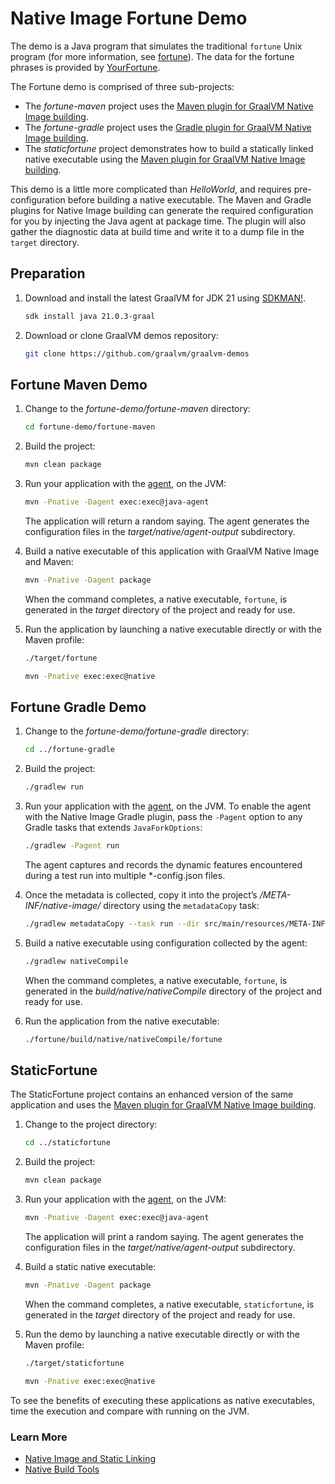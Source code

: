 # Native Image Fortune Demo

The demo is a Java program that simulates the traditional `fortune` Unix program (for more information, see [fortune](https://en.wikipedia.org/wiki/Fortune_(Unix))). The data for the fortune phrases is provided by [YourFortune](https://github.com/your-fortune).

The Fortune demo is comprised of three sub-projects: 
- The _fortune-maven_ project uses the [Maven plugin for GraalVM Native Image building](https://graalvm.github.io/native-build-tools/latest/maven-plugin.html).
- The _fortune-gradle_ project uses the [Gradle plugin for GraalVM Native Image building](https://graalvm.github.io/native-build-tools/latest/gradle-plugin.html).
- The _staticfortune_ project demonstrates how to build a statically linked native executable using the [Maven plugin for GraalVM Native Image building](https://graalvm.github.io/native-build-tools/latest/maven-plugin.html).

This demo is a little more complicated than _HelloWorld_, and requires pre-configuration before building a native executable. The Maven and Gradle plugins for Native Image building can generate the required configuration for you by injecting the Java agent at package time.
The plugin will also gather the diagnostic data at build time and write it to a dump file in the `target` directory.

## Preparation

1. Download and install the latest GraalVM for JDK 21 using [SDKMAN!](https://sdkman.io/).
    ```bash
    sdk install java 21.0.3-graal
    ```
    
2. Download or clone GraalVM demos repository:
    ```bash
    git clone https://github.com/graalvm/graalvm-demos
    ```
   
## Fortune Maven Demo

1. Change to the _fortune-demo/fortune-maven_ directory:
    ```bash
    cd fortune-demo/fortune-maven
    ```

2. Build the project:
    ```bash
    mvn clean package
    ```

3. Run your application with the [agent](https://graalvm.github.io/native-build-tools/latest/maven-plugin.html#agent-support), on the JVM:
    ```bash
    mvn -Pnative -Dagent exec:exec@java-agent
    ```
    The application will return a random saying. 
    The agent generates the configuration files in the _target/native/agent-output_ subdirectory.

4. Build a native executable of this application with GraalVM Native Image and Maven:
    ```bash
    mvn -Pnative -Dagent package
    ```
    When the command completes, a native executable, `fortune`, is generated in the _target_ directory of the project and ready for use.

5. Run the application by launching a native executable directly or with the Maven profile:

    ```bash
    ./target/fortune
    ```
    ```bash
    mvn -Pnative exec:exec@native
    ```

## Fortune Gradle Demo

1. Change to the _fortune-demo/fortune-gradle_ directory:
    ```bash
    cd ../fortune-gradle
    ```

2. Build the project:
    ```bash
    ./gradlew run
    ```

3. Run your application with the [agent](https://graalvm.github.io/native-build-tools/latest/gradle-plugin.html#agent-support), on the JVM. To enable the agent with the Native Image Gradle plugin, pass the `-Pagent` option to any Gradle tasks that extends `JavaForkOptions`:
    ```bash
    ./gradlew -Pagent run
    ```
    The agent captures and records the dynamic features encountered during a test run into multiple *-config.json files.

4. Once the metadata is collected, copy it into the project’s _/META-INF/native-image/_ directory using the `metadataCopy` task:
    ```bash
    ./gradlew metadataCopy --task run --dir src/main/resources/META-INF/native-image
    ```

5. Build a native executable using configuration collected by the agent:
    ```bash
    ./gradlew nativeCompile
    ```

    When the command completes, a native executable, `fortune`, is generated in the _build/native/nativeCompile_ directory of the project and ready for use.
6. Run the application from the native executable:
    ```bash
    ./fortune/build/native/nativeCompile/fortune
    ```

## StaticFortune

The StaticFortune project contains an enhanced version of the same application and uses the [Maven plugin for GraalVM Native Image building](https://graalvm.github.io/native-build-tools/latest/maven-plugin.html).

1. Change to the project directory:
    ```bash
    cd ../staticfortune
    ```

2. Build the project:
    ```bash
    mvn clean package
    ```

3. Run your application with the [agent](https://graalvm.github.io/native-build-tools/latest/maven-plugin.html#agent-support), on the JVM:
    ```bash
    mvn -Pnative -Dagent exec:exec@java-agent
    ```
    The application will print a random saying. 
    The agent generates the configuration files in the _target/native/agent-output_ subdirectory.

4. Build a static native executable:
    ```bash
    mvn -Pnative -Dagent package
    ```
    When the command completes, a native executable, `staticfortune`, is generated in the _target_ directory of the project and ready for use.

5. Run the demo by launching a native executable directly or with the Maven profile:
    ```bash
    ./target/staticfortune
    ```
    ```bash
    mvn -Pnative exec:exec@native
    ```

To see the benefits of executing these applications as native executables, time the execution and compare with running on the JVM.

### Learn More

- [Native Image and Static Linking](https://www.graalvm.org/latest/reference-manual/native-image/guides/build-static-executables/)
- [Native Build Tools](https://graalvm.github.io/native-build-tools/latest/index.html)